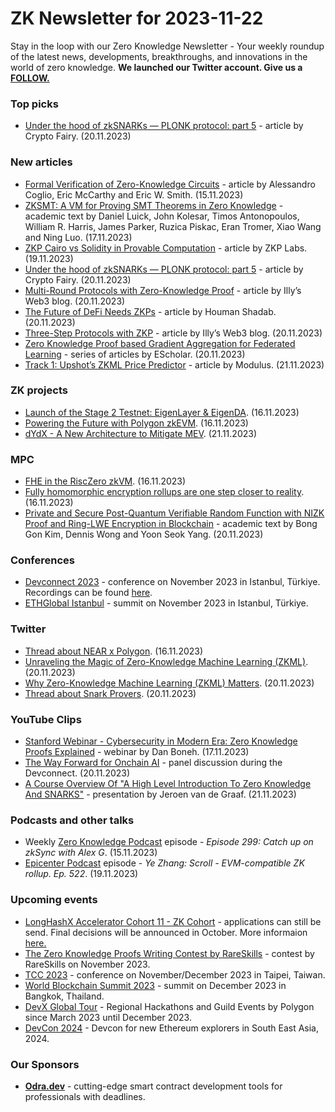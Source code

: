 # ZK Newsletter for 2023-11-22
Stay in the loop with our Zero Knowledge Newsletter - Your weekly roundup of the latest news, developments, breakthroughs, and innovations in the world of zero knowledge. **We launched our Twitter account. Give us a [FOLLOW.](https://twitter.com/ZKNewsletter)**

### Top picks
* [Under the hood of zkSNARKs — PLONK protocol: part 5](https://medium.com/@cryptofairy/under-the-hood-of-zksnarks-plonk-protocol-part-5-4819dd56d3f1) - article by Crypto Fairy. (20.11.2023)

### New articles 
* [Formal Verification of Zero-Knowledge Circuits](https://arxiv.org/pdf/2311.08858.pdf) - article by Alessandro Coglio, Eric McCarthy and Eric W. Smith. (15.11.2023)
* [ZKSMT: A VM for Proving SMT Theorems in Zero Knowledge](https://eprint.iacr.org/2023/1762.pdf) - academic text by Daniel Luick, John Kolesar, Timos Antonopoulos, William R. Harris, James Parker, Ruzica Piskac, Eran Tromer, Xiao Wang and Ning Luo. (17.11.2023)
* [ZKP Cairo vs Solidity in Provable Computation](https://zkplabs.network/blog/ZKP-Cairo-vs-Solidity-in-Provable-Computation) - article by ZKP Labs. (19.11.2023)
* [Under the hood of zkSNARKs — PLONK protocol: part 5](https://medium.com/@cryptofairy/under-the-hood-of-zksnarks-plonk-protocol-part-5-4819dd56d3f1) - article by Crypto Fairy. (20.11.2023)
* [Multi-Round Protocols with Zero-Knowledge Proof](https://web3illy.medium.com/multi-round-protocols-with-zero-knowledge-proof-adfb4f2910d6) - article by Illy’s Web3 blog. (20.11.2023)
* [The Future of DeFi Needs ZKPs](https://blog.icme.io/why-defi-needs-zkps/) - article by Houman Shadab. (20.11.2023)
* [Three-Step Protocols with ZKP](https://web3illy.medium.com/three-step-protocols-with-zkp-b6b020f04435) - article by Illy’s Web3 blog. (20.11.2023)
* [Zero Knowledge Proof based Gradient Aggregation for Federated Learning](https://hackernoon.com/u/escholar?tab=stories) - series of articles by EScholar. (20.11.2023)
* [Track 1: Upshot’s ZKML Price Predictor](https://medium.com/@ModulusLabs/track-1-upshots-zkml-price-predictor-f8e24c645fce) - article by Modulus. (21.11.2023)

### ZK projects
* [Launch of the Stage 2 Testnet: EigenLayer & EigenDA](https://www.blog.eigenlayer.xyz/launch-of-the-stage-2-testnet-eigenlayer-eigenda/). (16.11.2023)
* [Powering the Future with Polygon zkEVM](https://medium.com/@LeaderDAO.AI/powering-the-future-with-polygon-zkevm-afbd683ce647). (16.11.2023)
* [dYdX - A New Architecture to Mitigate MEV](https://dydx.exchange/blog/architecture-to-mitigate-mev). (21.11.2023)

### MPC
* [FHE in the RiscZero zkVM](https://twitter.com/ewynx1/status/1725259660649730483?s=46&t=GU8UwA_mFTabNhZNAn0o-w). (16.11.2023)
* [Fully homomorphic encryption rollups are one step closer to reality](https://blockworks.co/news/fhenix-whitepaper-fhe-rollups). (16.11.2023)
* [Private and Secure Post-Quantum Verifiable Random Function with NIZK Proof and Ring-LWE Encryption in Blockchain](https://arxiv.org/pdf/2311.11734.pdf) - academic text by Bong Gon Kim, Dennis Wong and Yoon Seok Yang. (20.11.2023)

### Conferences
* [Devconnect 2023](https://devconnect.org/) - conference on November 2023 in Istanbul, Türkiye. Recordings can be found [here](https://app.streameth.org/devconnect/ethconomics/archive). 
* [ETHGlobal Istanbul](https://ethglobal.com/events/istanbul) - summit on November 2023 in Istanbul, Türkiye.

### Twitter
* [Thread about NEAR x Polygon](https://twitter.com/mraltantutar/status/1725090859136549181). (16.11.2023)
* [Unraveling the Magic of Zero-Knowledge Machine Learning (ZKML)](https://twitter.com/creptosolutions/status/1726682879848046855). (20.11.2023)
* [Why Zero-Knowledge Machine Learning (ZKML) Matters](https://twitter.com/0xjd_eth/status/1726475552280989885). (20.11.2023)
* [Thread about Snark Provers](https://twitter.com/SuccinctJT/status/1726657302772822436?s=20). (20.11.2023)

### YouTube Clips
* [Stanford Webinar - Cybersecurity in Modern Era: Zero Knowledge Proofs Explained](https://www.youtube.com/watch?v=9hJNw2i1dL4) - webinar by Dan Boneh. (17.11.2023)
* [The Way Forward for Onchain AI](https://www.youtube.com/watch?v=xdSLy7bP0Co) - panel discussion during the Devconnect. (20.11.2023)
* [A Course Overview Of "A High Level Introduction To Zero Knowledge And SNARKS"](https://www.youtube.com/watch?v=1S7XqsiilY0) - presentation by Jeroen van de Graaf. (21.11.2023)

### Podcasts and other talks
* Weekly [Zero Knowledge Podcast](https://zeroknowledge.fm/299-2/) episode - *Episode 299: Catch up on zkSync with Alex G*. (15.11.2023) 
* [Epicenter Podcast](https://www.youtube.com/watch?v=vZI5aIhhGF0/) episode - *Ye Zhang: Scroll - EVM-compatible ZK rollup. Ep. 522*. (19.11.2023) 

### Upcoming events
* [LongHashX Accelerator Cohort 11 - ZK Cohort](https://longhashventures.typeform.com/ZKCohort?typeform-source=t.co) - applications can still be send. Final decisions will be announced in October. More informaion [here.](https://www.longhash.vc/accelerator/zk-accelerator/)
* [The Zero Knowledge Proofs Writing Contest by RareSkills](https://hackernoon.com/the-zero-knowledge-proofs-writing-contest-by-rareskills) - contest by RareSkills on November 2023.
* [TCC 2023](https://tcc.iacr.org/2023/) - conference on November/December 2023 in Taipei, Taiwan.
* [World Blockchain Summit 2023](https://www.worldblockchainsummit.com/events/bkk-dec-23) - summit on December 2023 in Bangkok, Thailand.
* [DevX Global Tour](https://polygon.technology/blog/polygon-labs-announces-devx-global-tour) - Regional Hackathons and Guild Events by Polygon since March 2023 until December 2023.
* [DevCon 2024](https://devcon.org/) - Devcon for new Ethereum explorers in South East Asia, 2024.

### Our Sponsors
* **[Odra.dev](https://odra.dev)** - cutting-edge smart contract development tools for professionals with deadlines.